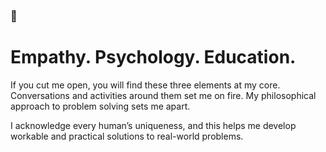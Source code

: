 ### 👋

# Empathy. Psychology. Education.

If you cut me open, you will find these three elements at my core.<br>
Conversations and activities around them set me on fire. My philosophical approach to problem solving sets me apart.

I acknowledge every human’s uniqueness, and this helps me develop workable and practical solutions to real-world problems.





<!--
**giwajossy/giwajossy** is a ✨ _special_ ✨ repository because its `README.md` (this file) appears on your GitHub profile.

Here are some ideas to get you started:

- 🔭 I’m currently working on ...
- 🌱 I’m currently learning ...
- 👯 I’m looking to collaborate on ...
- 🤔 I’m looking for help with ...
- 💬 Ask me about ...
- 📫 How to reach me: ...
- 😄 Pronouns: ...
- ⚡ Fun fact: ...
-->
